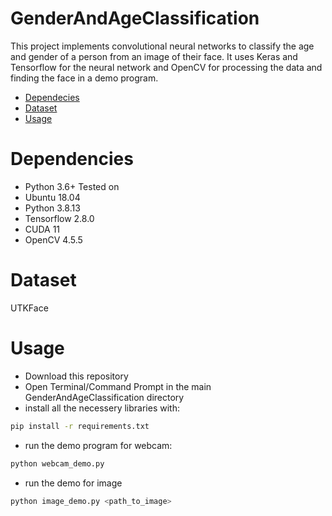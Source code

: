# GenderAndAgeClassification
This project implements convolutional neural networks to classify the age and gender of a person from an image of their face. It uses Keras and Tensorflow for the neural network and OpenCV for processing the data and finding the face in a demo program.

- [Dependecies](#dependencies)
- [Dataset](#dataset)
- [Usage](#usage)

# Dependencies
  - Python 3.6+
Tested on
 - Ubuntu 18.04
 - Python 3.8.13
 - Tensorflow 2.8.0
 - CUDA 11
 - OpenCV 4.5.5

# Dataset
UTKFace

# Usage
 - Download this repository
 - Open Terminal/Command Prompt in the main GenderAndAgeClassification directory
 - install all the necessery libraries with:
```bash
pip install -r requirements.txt
```
 - run the demo program for webcam:
```bash
python webcam_demo.py
```
 - run the demo for image 
```bash
python image_demo.py <path_to_image>
```

